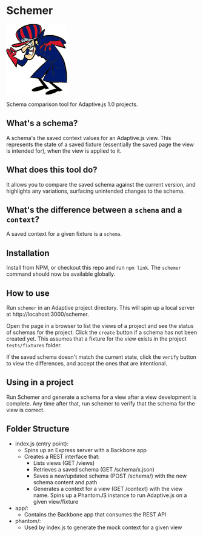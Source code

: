 Schemer
=======

![Image](app/images/schemer.gif)

Schema comparison tool for Adaptive.js 1.0 projects.

## What's a schema?
A schema's the saved context values for an Adaptive.js view. This represents the
state of a saved fixture (essentially the saved page the view is intended for),
when the view is applied to it.

## What does this tool do?
It allows you to compare the saved schema against the current version, and 
highlights any variations, surfacing unintended changes to the schema.

## What's the difference between a `schema` and a `context`? 
A saved context for a given fixture is a `schema`.

## Installation
Install from NPM, or checkout this repo and run `npm link`. The `schemer` 
command should now be available globally. 
 
## How to use
Run `schemer` in an Adaptive project directory. This will spin up a local server
at http://locahost:3000/schemer. 

Open the page in a browser to list the views of a project and see the status of
schemas for the project. Click the `create` button if a schema has not been
created yet. This assumes that a fixture for the view exists in the project
`tests/fixtures` folder.
 
If the saved schema doesn't match the current state, click the `verify` button
to view the differences, and accept the ones that are intentional.
 
## Using in a project
Run Schemer and generate a schema for a view after a view development is 
complete. Any time after that, run schemer to verify that the schema for the
view is correct. 

## Folder Structure

- index.js (entry point):
    - Spins up an Express server with a Backbone app
    - Creates a REST interface that:
        - Lists views (GET /views)
        - Retrieves a saved schema (GET /schema/x.json)
        - Saves a new/updated schema (POST /schema/) with the new schema content and path
        - Generates a context for a view (GET /context) with the view name. Spins
          up a PhantomJS instance to run Adaptive.js on a given view/fixture 
- app/:
    - Contains the Backbone app that consumes the REST API
- phantom/:
    - Used by index.js to generate the mock context for a given view  